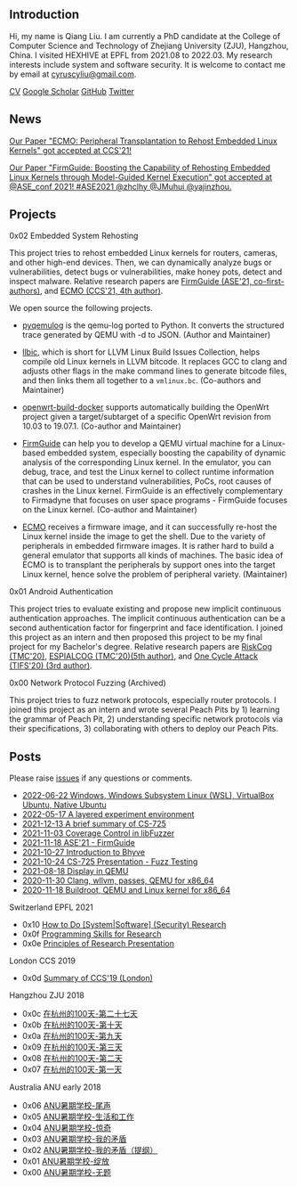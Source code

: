 ## Introduction

Hi, my name is Qiang Liu. I am currently a PhD candidate at the College of
Computer Science and Technology of Zhejiang University (ZJU), Hangzhou, China. I
visited HEXHIVE at EPFL from 2021.08 to 2022.03. My research interests include
system and software security. It is welcome to contact me by email at
cyruscyliu@gmail.com.

[CV](./Qiang_s_CV.pdf)
[Google Scholar](https://scholar.google.com/citations?user=fa1uB2sAAAAJ&hl=en)
[GitHub](https://github.com/cyruscyliu)
[Twitter](https://www.twitter.com/qiangliu717)

## News

[Our Paper "ECMO: Peripheral Transplantation to Rehost Embedded Linux Kernels"
got accepted at
CCS'21!](https://twitter.com/qiangliu717/status/1440590703067758592)

[Our Paper "FirmGuide: Boosting the Capability of Rehosting Embedded
Linux Kernels through Model-Guided Kernel Execution" got accepted at
@ASE_conf 2021! #ASE2021 @zhclhy @JMuhui
@yajinzhou.](https://twitter.com/qiangliu717/status/1413674256152637441?s=20)

## Projects

0x02 Embedded System Rehosting

This project tries to rehost embedded Linux kernels for routers, cameras, and
other high-end devices. Then, we can dynamically analyze bugs or
vulnerabilities, detect bugs or vulnerabilities, make honey pots, detect and
inspect malware. Relative research papers are [FirmGuide (ASE'21,
co-first-authors)](./papers/firmguide-ase21.pdf), and [ECMO (CCS'21, 4th
author)](./papers/ecmo-ccs21.pdf).

We open source the following projects.

+ [pyqemulog](https://github.com/cyruscyliu/pyqemulog) is the qemu-log ported to
Python. It converts the structured trace generated by QEMU with -d to JSON.
(Author and Maintainer)

+ [llbic](https://github.com/cyruscyliu/llbic), which is short for LLVM Linux
Build Issues Collection, helps compile old Linux kernels in LLVM bitcode. It
replaces GCC to clang and adjusts other flags in the make command lines to
generate bitcode files, and then links them all together to a `vmlinux.bc`.
(Co-authors and Maintainer)

+ [openwrt-build-docker](https://github.com/cyruscyliu/openwrt-build-docker)
supports automatically building the OpenWrt project given a target/subtarget of
a specific OpenWrt revision from 10.03 to 19.07.1. (Co-author and Maintainer)

+ [FirmGuide](https://github.com/cyruscyliu/firmguide) can help you to develop a
QEMU virtual machine for a Linux-based embedded system, especially boosting the
capability of dynamic analysis of the corresponding Linux kernel. In the
emulator, you can debug, trace, and test the Linux kernel to collect runtime
information that can be used to understand vulnerabilities, PoCs, root causes of
crashes in the Linux kernel. FirmGuide is an effectively complementary to
Firmadyne that focuses on user space programs - FirmGuide focuses on the Linux
kernel. (Co-author and Maintainer)

+ [ECMO](https://github.com/valour01/ecmo) receives a firmware image, and it can
successfully re-host the Linux kernel inside the image to get the shell.  Due to
the variety of peripherals in embedded firmware images. It is rather hard to
build a general emulator that supports all kinds of machines. The basic idea of
ECMO is to transplant the peripherals by support ones into the target Linux
kernel, hence solve the problem of peripheral variety. (Maintainer)

0x01 Android Authentication

This project tries to evaluate existing and propose new implicit continuous
authentication approaches. The implicit continuous authentication can be a
second authentication factor for fingerprint and face identification. I joined
this project as an intern and then proposed this project to be my final project
for my Bachelor's degree. Relative research papers are [RiskCog
(TMC'20)](./papers/riskcog-tmc20.pdf), [ESPIALCOG (TMC'20)(5th
author)](./papers/espialcog-tmc20.pdf), and [One Cycle Attack (TIFS'20) (3rd
author)](./papers/one-cycle-attack-tifs20.pdf).

0x00 Network Protocol Fuzzing (Archived)

This project tries to fuzz network protocols, especially router protocols. I
joined this project as an intern and wrote several Peach Pits by 1) learning the
grammar of Peach Pit, 2) understanding specific network protocols via their
specifications, 3) collaborating with others to deploy our Peach Pits.

## Posts

Please raise [issues](https://github.com/cyruscyliu/cyruscyliu.github.io/issues)
if any questions or comments.

+ [2022-06-22 Windows, Windows Subsystem Linux (WSL), VirtualBox Ubuntu, Native Ubuntu](posts/2022-06-22-wsl-vm-native-machine.md)
+ [2022-05-17 A layered experiment environment](posts/2022-05-17-vm-docker-pythonenv.md)
+ [2021-12-13 A brief summary of CS-725](posts/2021-12-13-Summary-of-CS725.md)
+ [2021-11-03 Coverage Control in libFuzzer](./posts/2021-11-02-libFuzzer-cov-control.md)
+ [2021-11-18 ASE'21 - FirmGuide](./posts/2021-11-15-ase-firmguide.md)
+ [2021-10-27 Introduction to Bhyve](./posts/2021-10-27-introduction-to-bhyve.md)
+ [2021-10-24 CS-725 Presentation - Fuzz Testing](./posts/2021-10-22-fuzzing-presentation.md)
+ [2021-08-18 Display in QEMU](./posts/2021-08-18-Display-in-QEMU.md)
+ [2020-11-30 Clang, wllvm, passes, QEMU for x86_64](./posts/2020-11-30-wllvm-clang-qemu-x86_64.md)
+ [2020-11-18 Buildroot, QEMU and Linux kernel for x86_64](./posts/2020-11-18-buildroot-qemu-x86_64.md)

Switzerland EPFL 2021

* 0x10 [How to Do [System|Software] (Security) Research](posts/2021-09-07-Research-Philosophy.md)
* 0x0f [Programming Skills for Research](posts/2021-09-03-Summary-Research-SE.md)
* 0x0e [Principles of Research Presentation](posts/2021-08-27-Principle-of-Presentation.md)

London CCS 2019

* 0x0d [Summary of CCS'19 (London)](./posts/2019-11-23-CCS-London-Summary.md)

Hangzhou ZJU 2018

* 0x0c [在杭州的100天-第二十七天](./posts/2018-04-07-在杭州的100天-第二十七天.md)
* 0x0b [在杭州的100天-第十天](./posts/2018-03-28-在杭州的100天-第十天.md)
* 0x0a [在杭州的100天-第九天](./posts/2018-03-11-在杭州的100天-第九天.md)
* 0x09 [在杭州的100天-第三天](./posts/2018-03-10-在杭州的100天-第三天.md)
* 0x08 [在杭州的100天-第二天](./posts/2018-03-08-在杭州的100天-第二天.md)
* 0x07 [在杭州的100天-第一天](./posts/2018-03-08-在杭州的100天-第一天.md)

Australia ANU early 2018

* 0x06 [ANU暑期学校-尾声](./posts/2018-02-07-ANU暑期学校-尾声.md)
* 0x05 [ANU暑期学校-生活和工作](./posts/2018-02-07-ANU暑期学校-生活和工作.md)
* 0x04 [ANU暑期学校-惊奇](./posts/2018-01-21-ANU暑期学校-惊奇.md)
* 0x03 [ANU暑期学校-我的矛盾](./posts/2018-02-01-ANU暑期学校-我的矛盾.md)
* 0x02 [ANU暑期学校-我的矛盾（提纲）](./posts/2018-01-19-ANU暑期学校-我的矛盾（提纲）.md)
* 0x01 [ANU暑期学校-绽放](./posts/2018-01-24-ANU暑期学校-绽放.md)
* 0x00 [ANU暑期学校-无题](./posts/2018-01-23-ANU暑期学校-无题.md)
